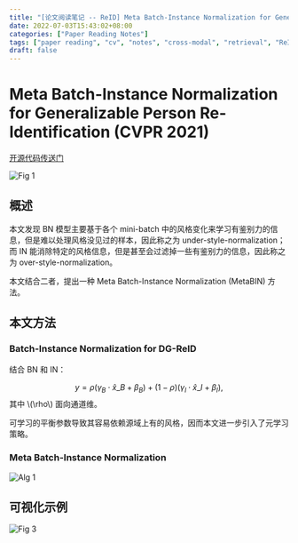 ```yaml
---
title: "[论文阅读笔记 -- ReID] Meta Batch-Instance Normalization for Generalizable ReID (CVPR 2021)"
date: 2022-07-03T15:43:02+08:00
categories: ["Paper Reading Notes"]
tags: ["paper reading", "cv", "notes", "cross-modal", "retrieval", "ReID", "domain generalization"]
draft: false
---
```


# Meta Batch-Instance Normalization for Generalizable Person Re-Identification (CVPR 2021)

[开源代码传送门](https://github.com/bismex/MetaBIN)

![Fig 1](/images/2022/PRN252/1.png)

## 概述

本文发现 BN 模型主要基于各个 mini-batch 中的风格变化来学习有鉴别力的信息，但是难以处理风格没见过的样本，因此称之为 under-style-normalization；而 IN 能消除特定的风格信息，但是甚至会过滤掉一些有鉴别力的信息，因此称之为 over-style-normalization。  

本文结合二者，提出一种 Meta Batch-Instance Normalization (MetaBIN) 方法。  

## 本文方法

### Batch-Instance Normalization for DG-ReID

结合 BN 和 IN：  

$$y = \rho(\gamma_{B} \cdot \hat{x}\_{B} + \beta_{B}) + (1 - \rho)(\gamma_{I} \cdot \hat{x}\_{I} + \beta_{I}),$$
其中 \\(\rho\\) 面向通道维。  

可学习的平衡参数导致其容易依赖源域上有的风格，因而本文进一步引入了元学习策略。  

### Meta Batch-Instance Normalization

![Alg 1](/images/2022/PRN252/A1.png)

## 可视化示例

![Fig 3](/images/2022/PRN252/3.png)
